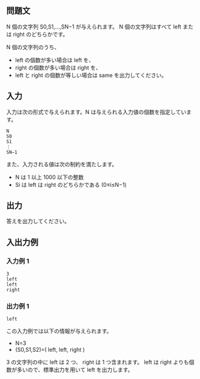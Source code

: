 ## 問題文

N 個の文字列 S0​,S1​,…,SN−1​ が与えられます。 N 個の文字列はすべて left または right のどちらかです。

N 個の文字列のうち、

- left の個数が多い場合は left を、
- right の個数が多い場合は right を、
- left と right の個数が等しい場合は same を出力してください。

## 入力

入力は次の形式で与えられます。N は与えられる入力値の個数を指定しています。

```text
N
S0
S1
⋮
SN−1
```

また、入力される値は次の制約を満たします。

- N は 1 以上 1000 以下の整数
- Si​ は left は right のどちらかである (0≤i≤N−1)

## 出力

答えを出力してください。

## 入出力例

### 入力例 1

```text
3
left
left
right
```

### 出力例 1

```text
left
```

この入力例では以下の情報が与えられます。

- N=3
- (S0​,S1​,S2​)=( left, left, right )

3 の文字列の中に left は 2 つ、 right は 1 つ含まれます。
left は right よりも個数が多いので、標準出力を用いて left を出力します。
